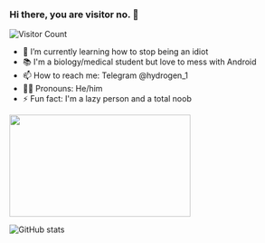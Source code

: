 ### Hi there, you are visitor no. 👋
![Visitor Count](https://profile-counter.glitch.me/{raman047}/count.svg)

- 🌱 I’m currently learning how to stop being an idiot
- 📚 I'm a biology/medical student but love to mess with Android
- 📫 How to reach me: Telegram @hydrogen_1
- 🙍‍♂️ Pronouns: He/him
- ⚡ Fun fact: I'm a lazy person and a total noob

<div align="left">
    <img src="https://user-images.githubusercontent.com/81064836/138419580-ba1cad0d-5285-4c3d-a6cb-492489f54b9a.png" width="320" height="180"/>
</div>




![GitHub stats](https://github-readme-stats.vercel.app/api?username=raman047&show_icons=true&theme=tokyonight)

